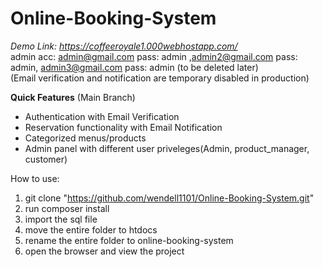 # Online-Booking-System

*Demo Link: https://coffeeroyale1.000webhostapp.com/* <br />
admin acc: admin@gmail.com pass: admin ,admin2@gmail.com pass: admin, admin3@gmail.com pass: admin (to be deleted later) <br />
(Email verification and notification are temporary disabled in production)

**Quick Features** (Main Branch)
* Authentication with Email Verification
* Reservation functionality with Email Notification
* Categorized menus/products
* Admin panel with different user priveleges(Admin, product_manager, customer)

How to use: 
1. git clone "https://github.com/wendell1101/Online-Booking-System.git"
2. run composer install
3. import the sql file
4. move the entire folder to htdocs
5. rename the entire folder to online-booking-system
6. open the browser and view the project
